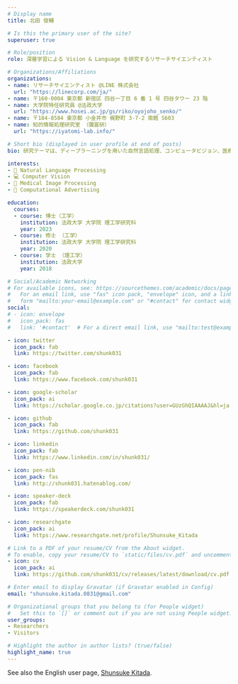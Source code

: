 ```yaml
---
# Display name
title: 北田 俊輔

# Is this the primary user of the site?
superuser: true

# Role/position
role: 深層学習による Vision & Language を研究するリサーチサイエンティスト

# Organizations/Affiliations
organizations:
- name: リサーチサイエンティスト @LINE 株式会社
  url: "https://linecorp.com/ja/"
- name: 〒160-0004 東京都 新宿区 四谷一丁目 6 番 1 号 四谷タワー 23 階
- name: 大学院特任研究員 @法政大学
  url: "https://www.hosei.ac.jp/gs/riko/oyojoho_senko/"
- name: 〒184-8584 東京都 小金井市 梶野町 3-7-2 南館 S603
- name: 知的情報処理研究室 （彌冨研）
  url: "https://iyatomi-lab.info/"

# Short bio (displayed in user profile at end of posts)
bio: 研究テーマは、ディープラーニングを用いた自然言語処理、コンピュータビジョン、医療画像処理、計算広告などです

interests:
- 🤖 Natural Language Processing
- 💻 Computer Vision
- 🏥 Medical Image Processing
- 📃 Computational Advertising

education:
  courses:
  - course: 博士（工学）
    institution: 法政大学 大学院 理工学研究科
    year: 2023
  - course: 修士 （工学）
    institution: 法政大学 大学院 理工学研究科
    year: 2020
  - course: 学士 （理工学）
    institution: 法政大学
    year: 2018

# Social/Academic Networking
# For available icons, see: https://sourcethemes.com/academic/docs/page-builder/#icons
#   For an email link, use "fas" icon pack, "envelope" icon, and a link in the
#   form "mailto:your-email@example.com" or "#contact" for contact widget.
social:
# - icon: envelope
#   icon_pack: fas
#   link: '#contact'  # For a direct email link, use "mailto:test@example.org".

- icon: twitter
  icon_pack: fab
  link: https://twitter.com/shunk031

- icon: facebook
  icon_pack: fab
  link: https://www.facebook.com/shunk031

- icon: google-scholar
  icon_pack: ai
  link: https://scholar.google.co.jp/citations?user=GUzGhQIAAAAJ&hl=ja

- icon: github
  icon_pack: fab
  link: https://github.com/shunk031

- icon: linkedin
  icon_pack: fab
  link: https://www.linkedin.com/in/shunk031/

- icon: pen-nib
  icon_pack: fas
  link: http://shunk031.hatenablog.com/

- icon: speaker-deck
  icon_pack: fab
  link: https://speakerdeck.com/shunk031

- icon: researchgate
  icon_pack: ai
  link: https://www.researchgate.net/profile/Shunsuke_Kitada

# Link to a PDF of your resume/CV from the About widget.
# To enable, copy your resume/CV to `static/files/cv.pdf` and uncomment the lines below.
- icon: cv
  icon_pack: ai
  link: https://github.com/shunk031/cv/releases/latest/download/cv.pdf

# Enter email to display Gravatar (if Gravatar enabled in Config)
email: "shunsuke.kitada.0831@gmail.com"

# Organizational groups that you belong to (for People widget)
#   Set this to `[]` or comment out if you are not using People widget.
user_groups:
- Researchers
- Visitors

# Highlight the author in author lists? (true/false)
highlight_name: true
---
```


See also the English user page, [Shunsuke Kitada](/authors/shunsuke-kitada).
